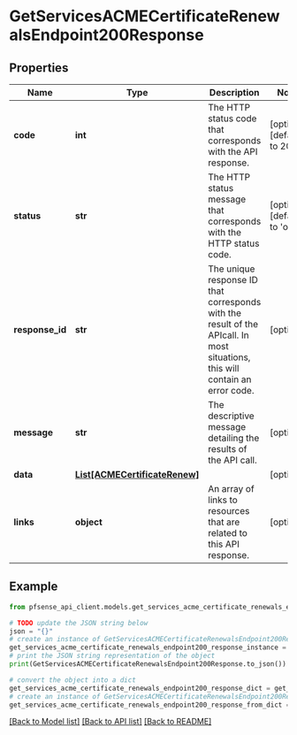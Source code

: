 # GetServicesACMECertificateRenewalsEndpoint200Response


## Properties

Name | Type | Description | Notes
------------ | ------------- | ------------- | -------------
**code** | **int** | The HTTP status code that corresponds with the API response. | [optional] [default to 200]
**status** | **str** | The HTTP status message that corresponds with the HTTP status code. | [optional] [default to 'ok']
**response_id** | **str** | The unique response ID that corresponds with the result of the APIcall. In most situations, this will contain an error code. | [optional] 
**message** | **str** | The descriptive message detailing the results of the API call. | [optional] 
**data** | [**List[ACMECertificateRenew]**](ACMECertificateRenew.md) |  | [optional] 
**links** | **object** | An array of links to resources that are related to this API response. | [optional] 

## Example

```python
from pfsense_api_client.models.get_services_acme_certificate_renewals_endpoint200_response import GetServicesACMECertificateRenewalsEndpoint200Response

# TODO update the JSON string below
json = "{}"
# create an instance of GetServicesACMECertificateRenewalsEndpoint200Response from a JSON string
get_services_acme_certificate_renewals_endpoint200_response_instance = GetServicesACMECertificateRenewalsEndpoint200Response.from_json(json)
# print the JSON string representation of the object
print(GetServicesACMECertificateRenewalsEndpoint200Response.to_json())

# convert the object into a dict
get_services_acme_certificate_renewals_endpoint200_response_dict = get_services_acme_certificate_renewals_endpoint200_response_instance.to_dict()
# create an instance of GetServicesACMECertificateRenewalsEndpoint200Response from a dict
get_services_acme_certificate_renewals_endpoint200_response_from_dict = GetServicesACMECertificateRenewalsEndpoint200Response.from_dict(get_services_acme_certificate_renewals_endpoint200_response_dict)
```
[[Back to Model list]](../README.md#documentation-for-models) [[Back to API list]](../README.md#documentation-for-api-endpoints) [[Back to README]](../README.md)


